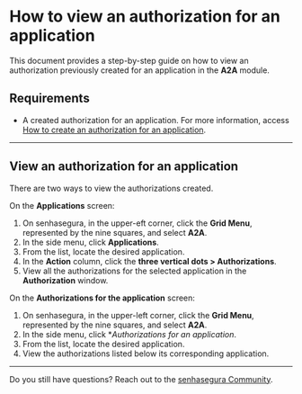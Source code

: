 # How to view an authorization for an application

This document provides a step-by-step guide on how to view an authorization previously created for an application in the **A2A** module.

## Requirements

* A created authorization for an application. For more information, access [How to create an authorization for an application](/v3-33/docs/a2a-how-to-create-an-authorization-for-an-application).

***

## View an authorization for an application

There are two ways to view the authorizations created.


On the **Applications** screen:

1. On senhasegura, in the upper-eft corner, click the **Grid Menu**, represented by the nine squares, and select **A2A**.
2. In the side menu, click **Applications**.
3. From the list, locate the desired application.
4. In the **Action** column, click the **three vertical dots > Authorizations**.
5. View all the authorizations for the selected application in the **Authorization** window.

On the **Authorizations for the application** screen:

1. On senhasegura, in the upper-left corner, click the **Grid Menu**, represented by the nine squares, and select **A2A**.
2. In the side menu, click **Authorizations for an application*.
3. From the list, locate the desired application.
4. View the authorizations listed below its corresponding application.

***



Do you still have questions? Reach out to the [senhasegura Community](https://community.senhasegura.io/).
